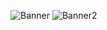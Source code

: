 ![Banner](https://raw.githubusercontent.com/Zentheriun/Zentheriun/main/Resources/.GIFs/Animation%2001.gif)
![Banner2](https://raw.githubusercontent.com/Zentheriun/Zentheriun/main/Resources/.GIFs/Animation%2002.gif)
